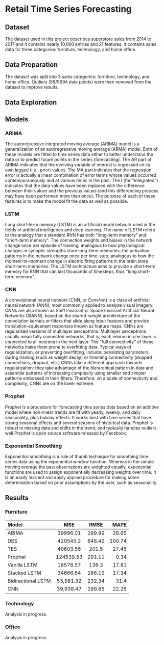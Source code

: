 # Retail Time Series Forecasting

## Dataset

The dataset used in this project describes superstore sales from 2014 to 2017 and it contains nearly 10,000 entries and 21 features. It contains sales data
for three categories: furniture, technology, and home office. 

## Data Preparation

The dataset was split into 3 sales categories: furniture, technology, and home office. Outliers (88/9994 data points) were then removed from the dataset
to improve results. 

## Data Exploration



## Models

### ARIMA

The autoregressive integrated moving average (ARIMA) model is a generalization of an autoregressive moving average (ARMA) model. Both of these models are fitted to time series data either to better understand the data or to predict future points in the series (forecasting). The AR part of ARIMA indicates that the evolving variable of interest is regressed on its own lagged (i.e., prior) values. The MA part indicates that the regression error is actually a linear combination of error terms whose values occurred contemporaneously and at various times in the past. The I (for "integrated") indicates that the data values have been replaced with the difference between their values and the previous values (and this differencing process may have been performed more than once). The purpose of each of these features is to make the model fit the data as well as possible.

### LSTM

Long short-term memory (LSTM) is an artificial neural network used in the fields of artificial intelligence and deep learning. The name of LSTM refers to the analogy that a standard RNN has both "long-term memory" and "short-term memory". The connection weights and biases in the network change once per episode of training, analogous to how physiological changes in synaptic strengths store long-term memories; the activation patterns in the network change once per time-step, analogous to how the moment-to-moment change in electric firing patterns in the brain store short-term memories. The LSTM architecture aims to provide a short-term memory for RNN that can last thousands of timesteps, thus "long short-term memory".

### CNN
A convolutional neural network (CNN, or ConvNet) is a class of artificial neural network (ANN), most commonly applied to analyze visual imagery. CNNs are also known as Shift Invariant or Space Invariant Artificial Neural Networks (SIANN), based on the shared-weight architecture of the convolution kernels or filters that slide along input features and provide translation-equivariant responses known as feature maps. CNNs are regularized versions of multilayer perceptrons. Multilayer perceptrons usually mean fully connected networks, that is, each neuron in one layer is connected to all neurons in the next layer. The "full connectivity" of these networks make them prone to overfitting data. Typical ways of regularization, or preventing overfitting, include: penalizing parameters during training (such as weight decay) or trimming connectivity (skipped connections, dropout, etc.) CNNs take a different approach towards regularization: they take advantage of the hierarchical pattern in data and assemble patterns of increasing complexity using smaller and simpler patterns embossed in their filters. Therefore, on a scale of connectivity and complexity, CNNs are on the lower extreme.


### Prophet 

Prophet is a procedure for forecasting time series data based on an additive model where non-linear trends are fit with yearly, weekly, and daily seasonality, plus holiday effects. It works best with time series that have strong seasonal effects and several seasons of historical data. Prophet is robust to missing data and shifts in the trend, and typically handles outliers well.Prophet is open source software released by Facebook.

### Exponential Smoothing

Exponential smoothing is a rule of thumb technique for smoothing time series data using the exponential window function. Whereas in the simple moving average the past observations are weighted equally, exponential functions are used to assign exponentially decreasing weights over time. It is an easily learned and easily applied procedure for making some determination based on prior assumptions by the user, such as seasonality.

## Results

### Furniture

| Model | MSE | RMSE | MAPE |
| :---  | :---: | :---:  | ---: |
| ARIMA | 39996.01  | 199.99  |28.65 |
| DES | 420545.2 | 648.49 | 100.74 |
| TES | 40603.56  | 201.5  | 27.45  |
| Prophet | 124539.53  | 291.11  | 0.34  |
| Vanilla LSTM | 18578.57  | 136.3  | 17.81  |
| Stacked LSTM | 34666.84  | 186.19  | 17.34  |
| Bidirectional LSTM | 53,981.32  | 232.34  | 31.4 |
| CNN| 39,938.47  | 199.85  | 22.26  |

### Technology

Analysis in progress.

[//]: <> (| Model | MSE | RMSE | MAPE |)
[//]: <> (| :---  | :---: | :---:  | ---: |)
[//]: <> (| ARIMA | 142623.98  | 377.66  | 30.27 |)
[//]: <> (| DES | 252679.99  | 502.67  | 76.53 |)
[//]: <> (| TES | 48790.19  | 220.89  | 27.1 |)
[//]: <> (| Prophet | 631328.33  | 663.29  | 0.63  |)
[//]: <> (| Vanilla LSTM | 145070.55  | 380.88  | 131.52 |)
[//]: <> (| Stacked LSTM | 16,515.49  | 128.51  | 17.34  |)
[//]: <> (| Bidirectional LSTM | 53,981.32  | 232.34  | 31.4  |)
[//]: <> (| CNN| 39,938.47  | 199.85  | 22.26  |)

### Office

Analysis in progress.

[//]: <> (| Model | MSE | RMSE | MAPE |)
[//]: <> (| :---  | :---: | :---:  | ---: |)
[//]: <> (| ARIMA | 70427.02  | 265.38  | 25.26  |)
[//]: <> (| DES | 238122.24  | 487.98  | 74.9 |)
[//]: <> (| TES | 91942.47  | 303.22  | 43.93  |)
[//]: <> (| Prophet | 183175.03  | 385.51  | 0.49  |)
[//]: <> (| Vanilla LSTM | 18,829.66  | 137.22  | 18.39  |)
[//]: <> (| Stacked LSTM | 16,515.49  | 128.51  | 17.34  |)
[//]: <> (| Bidirectional LSTM | 53,981.32  | 232.34  | 31.4  |)
[//]: <> (| CNN| 39,938.47  | 199.85  | 22.26  | )

